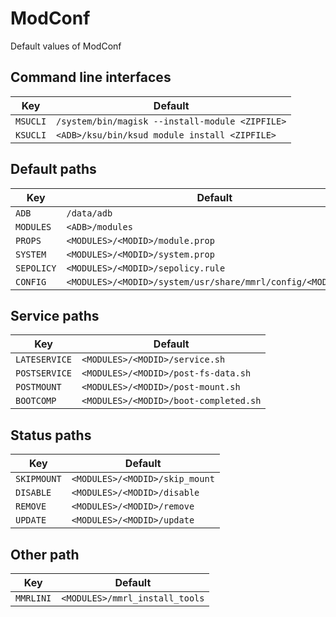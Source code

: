 # ModConf

Default values of ModConf

## Command line interfaces

| Key             | Default                                                        |
|-----------------|----------------------------------------------------------------|
| `MSUCLI`        | `/system/bin/magisk --install-module <ZIPFILE>`                |
| `KSUCLI`        | `<ADB>/ksu/bin/ksud module install <ZIPFILE>`                  |

## Default paths

| Key             | Default                                                        |
|-----------------|----------------------------------------------------------------|
| `ADB`           | `/data/adb`                                                    |
| `MODULES`       | `<ADB>/modules`                                                |
| `PROPS`         | `<MODULES>/<MODID>/module.prop`                                |
| `SYSTEM`        | `<MODULES>/<MODID>/system.prop`                                |
| `SEPOLICY`      | `<MODULES>/<MODID>/sepolicy.rule`                              |
| `CONFIG`        | `<MODULES>/<MODID>/system/usr/share/mmrl/config/<MODID>.mdx`   |

## Service paths

| Key             | Default                                                        |
|-----------------|----------------------------------------------------------------|
| `LATESERVICE`   | `<MODULES>/<MODID>/service.sh`                                 |
| `POSTSERVICE`   | `<MODULES>/<MODID>/post-fs-data.sh`                            |
| `POSTMOUNT`     | `<MODULES>/<MODID>/post-mount.sh`                              |
| `BOOTCOMP`      | `<MODULES>/<MODID>/boot-completed.sh`                          |

## Status paths

| Key             | Default                                                        |
|-----------------|----------------------------------------------------------------|
| `SKIPMOUNT`     | `<MODULES>/<MODID>/skip_mount`                                 |
| `DISABLE`       | `<MODULES>/<MODID>/disable`                                    |
| `REMOVE`        | `<MODULES>/<MODID>/remove`                                     |
| `UPDATE`        | `<MODULES>/<MODID>/update`                                     |

## Other path

| Key             | Default                                                        |
|-----------------|----------------------------------------------------------------|
| `MMRLINI`       | `<MODULES>/mmrl_install_tools`                                 |
